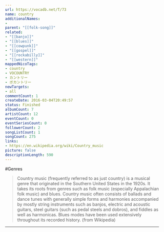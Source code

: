 ```yaml
---
url: https://vocadb.net/T/73
name: country
additionalNames: 
- 
parent: "[[folk-song]]"
related:
- "[[banjo]]"
- "[[blues]]"
- "[[cowpunk]]"
- "[[gospel]]"
- "[[rockabilly]]"
- "[[western]]"
mappedNicoTags:
- country
- VOCOUNTRY
- カントリー
- ボカントリー
newTargets:
- all
commentCount: 1
createDate: 2016-03-04T20:49:57
status: Finished
albumCount: 7
artistCount: 12
eventCount: 0
eventSeriesCount: 0
followerCount: 2
songListCount: 1
songCount: 275
links: 
- https://en.wikipedia.org/wiki/Country_music
picture: false
descriptionLength: 590
---
```


#Genres

>Country music (frequently referred to as just country) is a musical genre that originated in the Southern United States in the 1920s. It takes its roots from genres such as folk music (especially Appalachian folk music) and blues. Country music often consists of ballads and dance tunes with generally simple forms and harmonies accompanied by mostly string instruments such as banjos, electric and acoustic guitars, steel guitars (such as pedal steels and dobros), and fiddles as well as harmonicas. Blues modes have been used extensively throughout its recorded history. (from Wikipedia)

---

